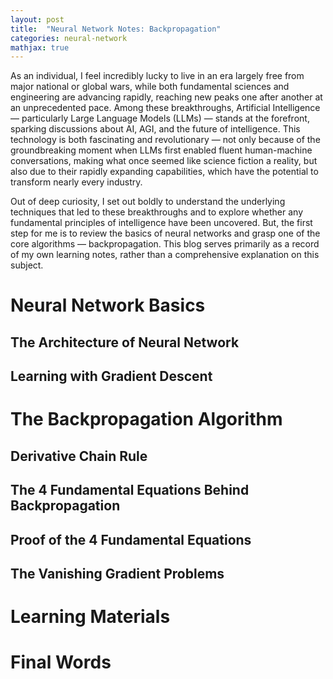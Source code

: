 ```yaml
---
layout: post
title:  "Neural Network Notes: Backpropagation"
categories: neural-network
mathjax: true
---
```


As an individual, I feel incredibly lucky to live in an era largely free from major national or global wars, while both fundamental sciences and engineering are advancing rapidly, reaching new peaks one after another at an unprecedented pace. Among these breakthroughs, Artificial Intelligence — particularly Large Language Models (LLMs) — stands at the forefront, sparking discussions about AI, AGI, and the future of intelligence. This technology is both fascinating and revolutionary — not only because of the groundbreaking moment when LLMs first enabled fluent human-machine conversations, making what once seemed like science fiction a reality, but also due to their rapidly expanding capabilities, which have the potential to transform nearly every industry.

Out of deep curiosity, I set out boldly to understand the underlying techniques that led to these breakthroughs and to explore whether any fundamental principles of intelligence have been uncovered. But, the first step for me is to review the basics of neural networks and grasp one of the core algorithms — backpropagation. This blog serves primarily as a record of my own learning notes, rather than a comprehensive explanation on this subject.

# Neural Network Basics
## The Architecture of Neural Network
## Learning with Gradient Descent

# The Backpropagation Algorithm
## Derivative Chain Rule
## The 4 Fundamental Equations Behind Backpropagation
## Proof of the 4 Fundamental Equations
## The Vanishing Gradient Problems

# Learning Materials

# Final Words
